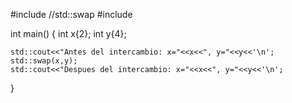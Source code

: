 #include <algorithm>//std::swap
#include <iostream>

int main()
{
    int x{2};
    int y{4};

    std::cout<<"Antes del intercambio: x="<<x<<", y="<<y<<'\n';
    std::swap(x,y);
    std::cout<<"Despues del intercambio: x="<<x<<", y="<<y<<'\n';
}
